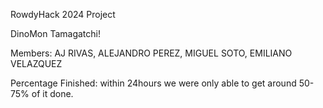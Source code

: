 RowdyHack 2024 Project

DinoMon Tamagatchi!

Members: AJ RIVAS, ALEJANDRO PEREZ, MIGUEL SOTO, EMILIANO VELAZQUEZ

Percentage Finished: within 24hours we were only able to get around 50-75% of it done.

